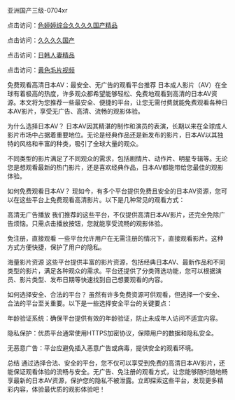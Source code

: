 
亚洲国产三级-0704xr


点击访问：<a href="https://gda-c7m.pages.dev/">色婷婷综合久久久久国产精品</a>

点击访问：<a href="https://bsdf-5f5.pages.dev/">久久久久国产</a>

点击访问：<a href="https://cfad.pages.dev/">日韩人妻精品</a>

点击访问：<a href="https://rtj-3zo.pages.dev/">黄色毛片视频</a>


免费观看高清日本AV：最安全、无广告的观看平台推荐
日本成人影片（AV）在全球有着极高的热度，许多观众都希望能够轻松、免费地观看到高清的日本AV资源。本文将为您推荐一些最安全、便捷的平台，让您无需付费就能免费观看各种日本AV影片，享受无广告、高清、流畅的观影体验。

为什么选择日本AV？
日本AV因其精湛的制作和演员的表演，长期以来在全球成人影片市场中占据着重要地位。无论是经典作品还是新发布的影片，日本AV以其独特的风格和丰富的种类，吸引了全球大量的观众。

不同类型的影片满足了不同观众的需求，包括剧情片、动作片、明星专辑等。无论您是想观看最新的热门影片，还是喜欢经典作品，日本AV都能带给您最佳的观影体验。

如何免费观看日本AV？
现如今，有多个平台提供免费且安全的日本AV资源，您可以在这些平台上免费观看高清影片。以下是几种常见的观看方式：

高清无广告播放
我们推荐的这些平台，不仅提供高清日本AV影片，还完全免除广告烦恼。只需点击播放按钮，您就能享受流畅的观影体验。

免注册，直接观看
一些平台允许用户在无需注册的情况下，直接观看影片。这种方式方便快捷，保护了用户的隐私。

海量影片资源
这些平台提供丰富的影片资源，包括经典日本AV、最新作品和不同类型的影片，满足各种观众的需求。平台还提供了分类筛选功能，您可以根据演员、影片类型、发布日期等快速找到自己想要观看的内容。

如何选择安全、合法的平台？
虽然有许多免费资源可供观看，但选择一个安全、合法的平台至关重要。以下是一些选择安全平台的关键要点：

年龄验证系统：确保平台提供有效的年龄验证，防止未成年人访问不适宜内容。

隐私保护：优质平台通常使用HTTPS加密协议，保障用户的数据和隐私安全。

无恶意广告：平台应避免插入恶意广告或病毒，提供安全的观看环境。

总结
通过选择合法、安全的平台，您不仅可以享受到免费的高清日本AV影片，还能保证观看体验的流畅与安全。无广告、免注册的观看方式，让您能够随时随地畅享最新的日本AV资源，保护您的隐私不被泄露。立即探索这些平台，发现更多精彩内容，体验最优质的观影体验吧！



<span style="display:none;">[Canonical link](https://github.com/dtnnn20250704/12541454）</span>
